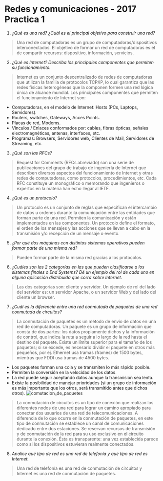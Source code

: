 # Redes y comunicaciones - 2017 Practica 1

1. _¿Qué es una red? ¿Cuál es el principal objetivo para construir una red?_
> Una red de computadoras es un grupo de computadoras/dispositivos interconectados. El objetivo de formar un red de computadoras es el de compartir recursos: dispositivo, información, servicios.

2. _¿Qué es Internet? Describa los principales componentes que permiten su funcionamiento._
> Internet es un conjunto descentralizado de redes de computadoras que utilizan la familia de protocolos TCP/IP, lo cual garantiza que las redes físicas heterogéneas que la componen formen una red lógica única de alcance mundial.
Los principales componentes que permiten el funcionamiento de Internet son:
  + Computadoras, en el modelo de Internet: Hosts (PCs, Laptops, Servidores).
  + Routers, switches, Gateways, Acces Points.
  + Placas de red, Modems.
  + Vínculos / Enlaces conformados por: cables, fibras ópticas, señales electromagnéticas, antenas, interfaces, etc.
  + Programas: Browsers, Servidores web, Clientes de Mail, Servidores de Streaming, etc.

3. _¿Qué son las RFCs?_
  > Request for Comments (RFCs abreviado) son una serie de publicaciones del grupo de trabajo de ingeniería de Internet que describen diversos aspectos del funcionamiento de Internet y otras redes de computadoras, como protocolos, procedimientos, etc. Cada RFC constituye un monográfico o memorando que ingenieros o expertos en la materia han echo llegar al IETF.

4. _¿Qué es un protocolo?_
  > Un protocolo es un conjunto de reglas que especifican el intercambio
  de datos u ordenes durante la comunicación entre las entidades que forman parte de una red. Permiten la comunicación y están implementados en las componentes. Un protocolo define el formato, el orden de los mensajes y las acciones que se llevan a cabo en la transmisión y/o recepción de un mensaje o evento.

5. _¿Por qué dos máquinas con distintos sistemas operativos pueden formar parte de una misma red?_
> Pueden formar parte de la misma red gracias a los protocolos.

6. _¿Cuáles son las 2 categorías en las que pueden clasificarse a los sistemas finales o End Systems? Dé un
ejemplo del rol de cada uno en alguna aplicación distribuida que corra sobre Internet._
> Las dos categorias son: cliente y servidor. Un ejemplo de rol del lado del servidor es: un servidor Apache, o un servidor Web y del lado del cliente un browser.

7. _¿Cuál es la diferencia entre una red conmutada de paquetes de una red conmutada de circuitos?_
> La conmutación de paquetes es un método de envío de datos en una red de computadoras. Un paquete es un grupo de información que consta de dos partes: los datos propiamente dichos y la información de control, que indica la ruta a seguir a lo largo de la red hasta el destino del paquete. Existe un límite superior para el tamaño de los paquetes; si se excede, es necesario dividir el paquete en otros más pequeños, por ej. Ethernet usa tramas (frames) de 1500 bytes, mientras que FDDI usa tramas de 4500 bytes.
  + Los paquetes forman una cola y se transmiten lo más rápido posible.
  + Permiten la conversión en la velocidad de los datos.
  + La red puede seguir aceptando datos aunque la transmisión sea lenta.
  + Existe la posibilidad de manejar prioridades (si un grupo de información es más importante que los otros, será transmitido antes que dichos otros).
  ![comutacion_de_paquetes](https://cloud.githubusercontent.com/assets/13878860/24382175/e3b0742e-1354-11e7-9288-7d7e9c00239c.gif)
 > La conmutación de circuitos es un tipo de conexión que realizan los diferentes nodos de una red para lograr un camino apropiado para conectar dos usuarios de una red de telecomunicaciones. A diferencia de lo que ocurre en la conmutación de paquetes, en este tipo de conmutación se establece un canal de comunicaciones dedicado entre dos estaciones. Se reservan recursos de transmisión y de conmutación de la red para su uso exclusivo en el circuito durante la conexión. Ésta es transparente: una vez establecida parece como si los dispositivos estuvieran realmente conectados.

8. _Analice qué tipo de red es una red de telefonía y qué tipo de red es Internet._
>Una red de telefonía es una red de conmutación de circuitos y Internet es una red de conmutación de paquetes.
